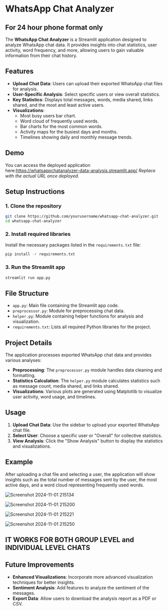 # WhatsApp Chat Analyzer
## For 24 hour phone format only

The **WhatsApp Chat Analyzer** is a Streamlit application designed to analyze WhatsApp chat data. It provides insights into chat statistics, user activity, word frequency, and more, allowing users to gain valuable information from their chat history.

## Features

- **Upload Chat Data**: Users can upload their exported WhatsApp chat files for analysis.
- **User-Specific Analysis**: Select specific users or view overall statistics.
- **Key Statistics**: Displays total messages, words, media shared, links shared, and the most and least active users.
- **Visualizations**:
  - Most busy users bar chart.
  - Word cloud of frequently used words.
  - Bar charts for the most common words.
  - Activity maps for the busiest days and months.
  - Timelines showing daily and monthly message trends.

## Demo

You can access the deployed application here:https://whatsappchatanalyzer-data-analysis.streamlit.app/
_Replace with the actual URL once deployed._

## Setup Instructions

### 1. Clone the repository

```bash
git clone https://github.com/yourusername/whatsapp-chat-analyzer.git
cd whatsapp-chat-analyzer
```

### 2. Install required libraries

Install the necessary packages listed in the `requirements.txt` file:

```bash
pip install -r requirements.txt
```

### 3. Run the Streamlit app

```bash
streamlit run app.py
```

## File Structure

- `app.py`: Main file containing the Streamlit app code.
- `preprocessor.py`: Module for preprocessing chat data.
- `helper.py`: Module containing helper functions for analysis and visualization.
- `requirements.txt`: Lists all required Python libraries for the project.

## Project Details

The application processes exported WhatsApp chat data and provides various analyses:

- **Preprocessing**: The `preprocessor.py` module handles data cleaning and formatting.
- **Statistics Calculation**: The `helper.py` module calculates statistics such as message count, media shared, and links shared.
- **Visualizations**: Various plots are generated using Matplotlib to visualize user activity, word usage, and timelines.

## Usage

1. **Upload Chat Data**: Use the sidebar to upload your exported WhatsApp chat file.
2. **Select User**: Choose a specific user or "Overall" for collective statistics.
3. **View Analysis**: Click the "Show Analysis" button to display the statistics and visualizations.

## Example

After uploading a chat file and selecting a user, the application will show insights such as the total number of messages sent by the user, the most active days, and a word cloud representing frequently used words.

![Screenshot 2024-11-01 215134](https://github.com/user-attachments/assets/6887683b-940b-48a7-9d4b-3a10a04c1bcc)

![Screenshot 2024-11-01 215200](https://github.com/user-attachments/assets/af568865-daff-4f78-87ca-115ace5a70e1)

![Screenshot 2024-11-01 215221](https://github.com/user-attachments/assets/3d72a0c5-269c-41a3-84fc-2b66184840f8)

![Screenshot 2024-11-01 215250](https://github.com/user-attachments/assets/2cf06467-d9fc-4d48-b2bb-7557d8fc3f2e)


## IT WORKS FOR BOTH GROUP LEVEL and INDIVIDUAL LEVEL CHATS



## Future Improvements

- **Enhanced Visualizations**: Incorporate more advanced visualization techniques for better insights.
- **Sentiment Analysis**: Add features to analyze the sentiment of the messages.
- **Export Data**: Allow users to download the analysis report as a PDF or CSV.

